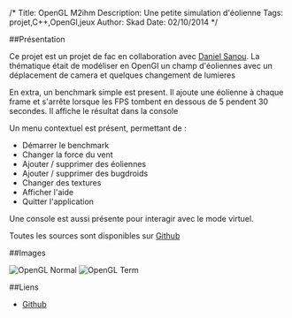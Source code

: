 /*
Title: OpenGL M2ihm
Description: Une petite simulation d'éolienne
Tags: projet,C++,OpenGl,jeux
Author: Skad
Date: 02/10/2014
*/

##Présentation

Ce projet est un projet de fac en collaboration avec [Daniel Sanou](http://daniel-sanou.olympe.in/ "Daniel Sanou resume").
La thématique était de modéliser en OpenGl un champ d'éoliennes avec un déplacement de camera et quelques changement de lumieres

En extra, un benchmark simple est present. Il ajoute une éolienne à chaque frame et s'arrête lorsque les FPS tombent en dessous de 5 pendent 30 secondes. Il affiche le résultat dans la console

Un menu contextuel est présent, permettant de :

- Démarrer le benchmark
- Changer la force du vent
- Ajouter / supprimer des éoliennes
- Ajouter / supprimer des bugdroids
- Changer des textures
- Afficher l'aide
- Quitter l'application

Une console est aussi présente pour interagir avec le mode virtuel.

Toutes les sources sont disponibles sur [Github](https://github.com/skad/OpenGL-M2IHM "github OpenGL")

##Images

![OpenGL Normal](../content/images/opengl.png "OpenGL Normal")
![OpenGL Term](../content/images/opengl-term.png "OpenGL Term")

##Liens

 - [Github](https://github.com/skad/OpenGL-M2IHM "github OpenGL")
